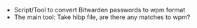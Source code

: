 - Script/Tool to convert Bitwarden passwords to wpm format
- The main tool: Take hibp file, are there any matches to wpm?